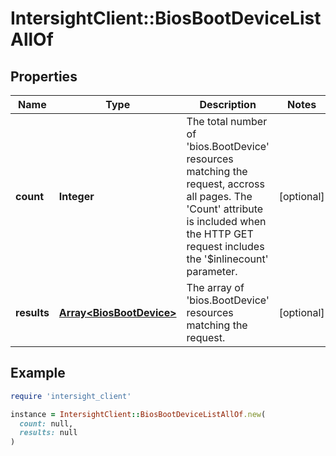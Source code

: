 # IntersightClient::BiosBootDeviceListAllOf

## Properties

| Name | Type | Description | Notes |
| ---- | ---- | ----------- | ----- |
| **count** | **Integer** | The total number of &#39;bios.BootDevice&#39; resources matching the request, accross all pages. The &#39;Count&#39; attribute is included when the HTTP GET request includes the &#39;$inlinecount&#39; parameter. | [optional] |
| **results** | [**Array&lt;BiosBootDevice&gt;**](BiosBootDevice.md) | The array of &#39;bios.BootDevice&#39; resources matching the request. | [optional] |

## Example

```ruby
require 'intersight_client'

instance = IntersightClient::BiosBootDeviceListAllOf.new(
  count: null,
  results: null
)
```

